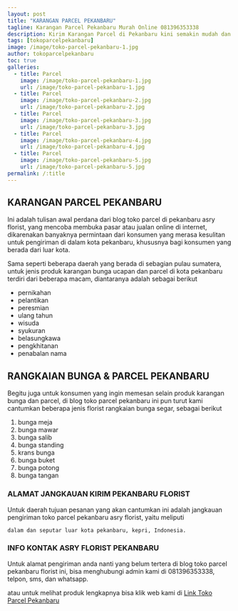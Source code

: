 ```yaml
---
layout: post
title: "KARANGAN PARCEL PEKANBARU"
tagline: Karangan Parcel Pekanbaru Murah Online 081396353338
description: Kirim Karangan Parcel di Pekanbaru kini semakin mudah dan simpel karena hadirnya salah satu florist kota pekanbaru terbaik.
tags: [tokoparcelpekanbaru]
image: /image/toko-parcel-pekanbaru-1.jpg
author: tokoparcelpekanbaru
toc: true
galleries:
  - title: Parcel
    image: /image/toko-parcel-pekanbaru-1.jpg
    url: /image/toko-parcel-pekanbaru-1.jpg
  - title: Parcel
    image: /image/toko-parcel-pekanbaru-2.jpg
    url: /image/toko-parcel-pekanbaru-2.jpg
  - title: Parcel
    image: /image/toko-parcel-pekanbaru-3.jpg
    url: /image/toko-parcel-pekanbaru-3.jpg
  - title: Parcel
    image: /image/toko-parcel-pekanbaru-4.jpg
    url: /image/toko-parcel-pekanbaru-4.jpg
  - title: Parcel
    image: /image/toko-parcel-pekanbaru-5.jpg
    url: /image/toko-parcel-pekanbaru-5.jpg
permalink: /:title
---
```


## KARANGAN PARCEL PEKANBARU
Ini adalah tulisan awal perdana dari blog toko parcel di pekanbaru asry florist, yang mencoba membuka pasar atau jualan online di internet, dikarenakan banyaknya permintaan dari
konsumen yang merasa kesulitan untuk pengiriman di dalam kota pekanbaru, khususnya bagi konsumen yang berada dari luar kota.

Sama seperti beberapa daerah yang berada di sebagian pulau sumatera, untuk jenis produk karangan bunga ucapan dan parcel di kota pekanbaru terdiri dari beberapa macam, diantaranya
adalah sebagai berikut
- pernikahan
- pelantikan
- peresmian
- ulang tahun
- wisuda
- syukuran
- belasungkawa
- pengkhitanan
- penabalan nama

## RANGKAIAN BUNGA & PARCEL PEKANBARU

Begitu juga untuk konsumen yang ingin memesan selain produk karangan bunga dan parcel, di blog toko parcel pekanbaru ini pun turut kami cantumkan beberapa jenis florist rangkaian bunga segar, sebagai berikut
1. bunga meja
2. bunga mawar
3. bunga salib
4. bunga standing
5. krans bunga
6. bunga buket
7. bunga potong
8. bunga tangan

### ALAMAT JANGKAUAN KIRIM PEKANBARU FLORIST

Untuk daerah tujuan pesanan yang akan cantumkan ini adalah jangkauan pengiriman toko parcel pekanbaru asry florist, yaitu meliputi

```
dalam dan seputar luar kota pekanbaru, kepri, Indonesia.
```

### INFO KONTAK ASRY FLORIST PEKANBARU

Untuk alamat pengiriman anda nanti yang belum tertera di blog toko parcel pekanbaru florist ini, bisa menghubungi admin kami di 081396353338, telpon, sms, dan whatsapp.

atau untuk melihat produk lengkapnya bisa klik web kami di [Link Toko Parcel Pekanbaru](https://tokoparcelpekanbaru.github.io "toko parcel di pekanbaru")
